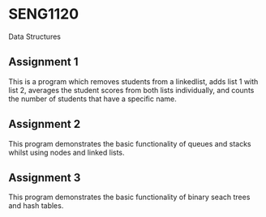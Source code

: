 # SENG1120
Data Structures

## Assignment 1
This is a program which removes students from a linkedlist, adds list 1 with list 2, 
averages the student scores from both lists individually, and counts the number of students
that have a specific name. 

## Assignment 2
This program demonstrates the basic functionality of queues and stacks whilst using nodes and linked lists. 

## Assignment 3
This program demonstrates the basic functionality of binary seach trees and hash tables.
